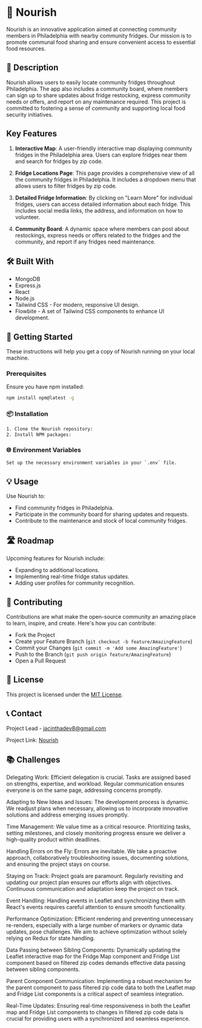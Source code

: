 # 🌿 Nourish

Nourish is an innovative application aimed at connecting community members in Philadelphia with nearby community fridges. Our mission is to promote communal food sharing and ensure convenient access to essential food resources.

## 📖 Description

Nourish allows users to easily locate community fridges throughout Philadelphia. The app also includes a community board, where members can sign up to share updates about fridge restocking, express community needs or offers, and report on any maintenance required. This project is committed to fostering a sense of community and supporting local food security initiatives.

## Key Features

1. **Interactive Map**: A user-friendly interactive map displaying community fridges in the Philadelphia area. Users can explore fridges near them and search for fridges by zip code.

2. **Fridge Locations Page**: This page provides a comprehensive view of all the community fridges in Philadelphia. It includes a dropdown menu that allows users to filter fridges by zip code.

3. **Detailed Fridge Information**: By clicking on "Learn More" for individual fridges, users can access detailed information about each fridge. This includes social media links, the address, and information on how to volunteer.

4. **Community Board**: A dynamic space where members can post about restockings, express needs or offers related to the fridges and the community, and report if any fridges need maintenance.

## 🛠 Built With

- MongoDB
- Express.js
- React
- Node.js
- Tailwind CSS - For modern, responsive UI design.
- Flowbite - A set of Tailwind CSS components to enhance UI development.

## 🚀 Getting Started

These instructions will help you get a copy of Nourish running on your local machine.

### Prerequisites

Ensure you have npm installed:

```bash
npm install npm@latest -g
```


### 📦 Installation
```bash
1. Clone the Nourish repository:
2. Install NPM packages:
```

### 🌐 Environment Variables
```bash
Set up the necessary environment variables in your `.env` file.
```

## 💡 Usage

Use Nourish to:
- Find community fridges in Philadelphia.
- Participate in the community board for sharing updates and requests.
- Contribute to the maintenance and stock of local community fridges.

## 🛣 Roadmap

Upcoming features for Nourish include:
- Expanding to additional locations.
- Implementing real-time fridge status updates.
- Adding user profiles for community recognition.

## 🤝 Contributing

Contributions are what make the open-source community an amazing place to learn, inspire, and create. Here's how you can contribute:
- Fork the Project
- Create your Feature Branch (`git checkout -b feature/AmazingFeature`)
- Commit your Changes (`git commit -m 'Add some AmazingFeature'`)
- Push to the Branch (`git push origin feature/AmazingFeature`)
- Open a Pull Request

## 📄 License

This project is licensed under the [MIT License](LICENSE.txt).

## 📞 Contact

Project Lead - jacinthadev8@gmail.com

Project Link: [Nourish](https://nourish-production-78a8.up.railway.app/)

## 📚 Challenges 

Delegating Work:
Efficient delegation is crucial. Tasks are assigned based on strengths, expertise, and workload. Regular communication ensures everyone is on the same page, addressing concerns promptly.

Adapting to New Ideas and Issues:
The development process is dynamic. We readjust plans when necessary, allowing us to incorporate innovative solutions and address emerging issues promptly.

Time Management:
We value time as a critical resource. Prioritizing tasks, setting milestones, and closely monitoring progress ensure we deliver a high-quality product within deadlines.

Handling Errors on the Fly:
Errors are inevitable. We take a proactive approach, collaboratively troubleshooting issues, documenting solutions, and ensuring the project stays on course.

Staying on Track:
Project goals are paramount. Regularly revisiting and updating our project plan ensures our efforts align with objectives. Continuous communication and adaptation keep the project on track.

Event Handling:
Handling events in Leaflet and synchronizing them with React's events requires careful attention to ensure smooth functionality.

Performance Optimization:
Efficient rendering and preventing unnecessary re-renders, especially with a large number of markers or dynamic data updates, pose challenges. We aim to achieve optimization without solely relying on Redux for state handling.

Data Passing between Sibling Components:
Dynamically updating the Leaflet interactive map for the Fridge Map component and Fridge List component based on filtered zip codes demands effective data passing between sibling components.

Parent Component Communication:
Implementing a robust mechanism for the parent component to pass filtered zip code data to both the Leaflet map and Fridge List components is a critical aspect of seamless integration.

Real-Time Updates:
Ensuring real-time responsiveness in both the Leaflet map and Fridge List components to changes in filtered zip code data is crucial for providing users with a synchronized and seamless experience.
